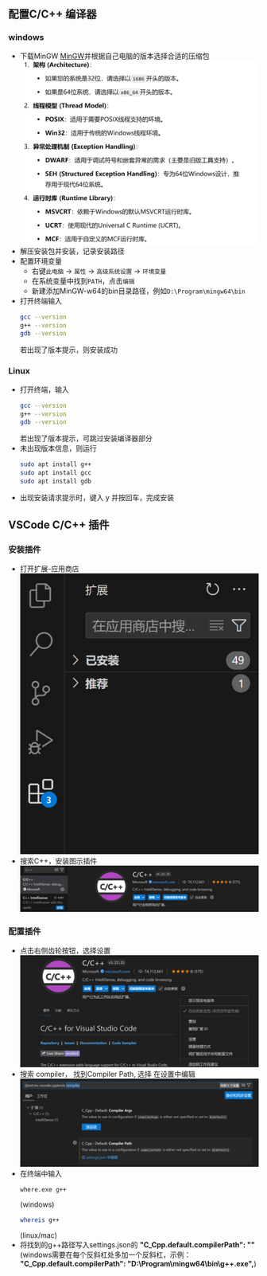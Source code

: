 ## 配置C/C++ 编译器

### windows

- 下载MinGW [MinGW](https://github.com/niXman/mingw-builds-binaries/releases)并根据自己电脑的版本选择合适的压缩包 ![version](pic/version.png)
- 解压安装包并安装，记录安装路径
- 配置环境变量
    - 右键`此电脑` -> `属性` -> `高级系统设置` -> `环境变量`
    - 在系统变量中找到`PATH`，点击`编辑`
    - 新建添加MinGW-w64的bin目录路径，例如`D:\Program\mingw64\bin`
- 打开终端输入
    ```bash 
    gcc --version
    g++ --version
    gdb --version
    ```
    若出现了版本提示，则安装成功

### Linux

- 打开终端，输入 
    ```bash 
    gcc --version
    g++ --version
    gdb --version
    ```
    若出现了版本提示，可跳过安装编译器部分
- 未出现版本信息，则运行
    ```bash
    sudo apt install g++
    sudo apt install gcc
    sudo apt install gdb
    ```
- 出现安装请求提示时，键入 y 并按回车，完成安装

## VSCode C/C++ 插件

### 安装插件

- 打开扩展-应用商店 ![应用商店](assets/CExtension.png)
- 搜索C++，安装图示插件 ![C/C++扩展](assets/CExtension2.png)

### 配置插件

- 点击右侧齿轮按钮，选择设置![设置](assets/Settings.png)
- 搜索 compiler， 找到Compiler Path, 选择 在设置中编辑![Path](assets/compiler.png)
- 在终端中输入
    ```bash
    where.exe g++
    ```
    (windows)
    ```bash
    whereis g++
    ```
    (linux/mac)
- 将找到的g++路径写入settings.json的 **"C_Cpp.default.compilerPath": ""** (windows需要在每个反斜杠处多加一个反斜杠，示例： **"C_Cpp.default.compilerPath": "D:\\Program\\mingw64\\bin\\g++.exe",**)
